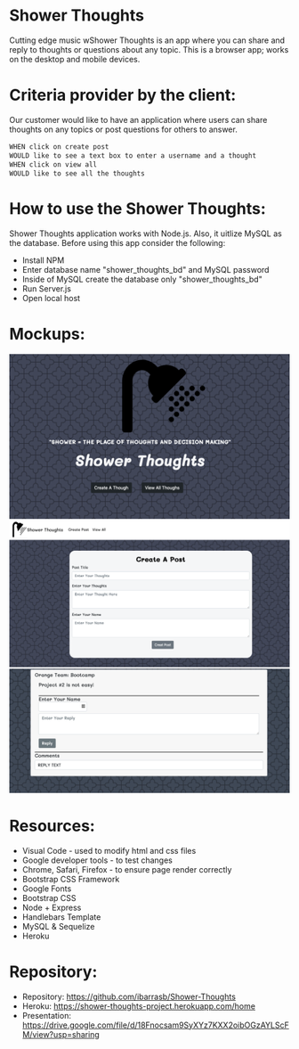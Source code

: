 # Shower Thoughts
Cutting edge music wShower Thoughts is an app where you can share and reply to  thoughts or questions about any topic. 
This is a browser app; works on the desktop and mobile devices.

# Criteria provider by the client:

Our customer would like to have an application where users can share thoughts on any topics or post questions for others to answer.

```
WHEN click on create post
WOULD like to see a text box to enter a username and a thought
WHEN click on view all 
WOULD like to see all the thoughts
```

# How to use the Shower Thoughts:

Shower Thoughts application works with Node.js. Also, it uitlize MySQL as the database. Before using this app consider the following:

* Install NPM
* Enter database name "shower_thoughts_bd" and MySQL password 
* Inside of MySQL create the database only "shower_thoughts_bd"
* Run Server.js
* Open local host

# Mockups:
![Home Page](public/images/Home_Page.png)
![Create A Though](public/images/Create_Thought.png)
![View Thoughts](public/images/View_Thoughts.png)



# Resources:

* Visual Code - used to modify html and css files
* Google developer tools - to test changes
* Chrome, Safari, Firefox - to ensure page render correctly
* Bootstrap CSS Framework
* Google Fonts
* Bootstrap CSS
* Node + Express 
* Handlebars Template
* MySQL & Sequelize
* Heroku


# Repository:

* Repository: https://github.com/ibarrasb/Shower-Thoughts
* Heroku: https://shower-thoughts-project.herokuapp.com/home
* Presentation: https://drive.google.com/file/d/18Fnocsam9SyXYz7KXX2oibOGzAYLScFM/view?usp=sharing

